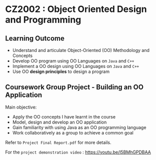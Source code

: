 # CZ2002 : Object Oriented Design and Programming
## Learning Outcome

* Understand and articulate Object-Oriented (OO) Methodology and Concepts
* Develop OO program using OO Languages on `Java` and `C++`
* Implement a OO design using OO Languages on `Java` and `C++`
* Use OO **design principles** to design a program

## Coursework Group Project - Building an OO Application

Main objective:
* Apply the OO concepts I have learnt in the course
* Model, design and develop an OO application
* Gain familiarity with using Java as an OO programming language
* Work collaboratively as a group to achieve a common goal


Refer to `Project Final Report.pdf` for more details.

For the `project demonstration video` : https://youtu.be/l5BMhGPDBAA
